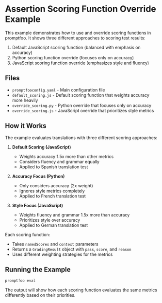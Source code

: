 # Assertion Scoring Function Override Example

This example demonstrates how to use and override scoring functions in promptfoo. It shows three different approaches to scoring test results:

1. Default JavaScript scoring function (balanced with emphasis on accuracy)
2. Python scoring function override (focuses only on accuracy)
3. JavaScript scoring function override (emphasizes style and fluency)

## Files

- `promptfooconfig.yaml` - Main configuration file
- `default_scoring.js` - Default scoring function that weights accuracy more heavily
- `override_scoring.py` - Python override that focuses only on accuracy
- `override_scoring.js` - JavaScript override that prioritizes style metrics

## How it Works

The example evaluates translations with three different scoring approaches:

1. **Default Scoring (JavaScript)**

   - Weights accuracy 1.5x more than other metrics
   - Considers fluency and grammar equally
   - Applied to Spanish translation test

2. **Accuracy Focus (Python)**

   - Only considers accuracy (2x weight)
   - Ignores style metrics completely
   - Applied to French translation test

3. **Style Focus (JavaScript)**
   - Weights fluency and grammar 1.5x more than accuracy
   - Prioritizes style over accuracy
   - Applied to German translation test

Each scoring function:

- Takes `namedScores` and `context` parameters
- Returns a `GradingResult` object with `pass`, `score`, and `reason`
- Uses different weighting strategies for the metrics

## Running the Example

```bash
promptfoo eval
```

The output will show how each scoring function evaluates the same metrics differently based on their priorities.
